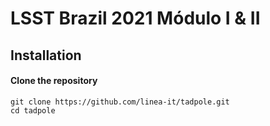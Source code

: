 # LSST Brazil 2021 Módulo I & II

## Installation

#### Clone the repository

```
git clone https://github.com/linea-it/tadpole.git
cd tadpole
```

